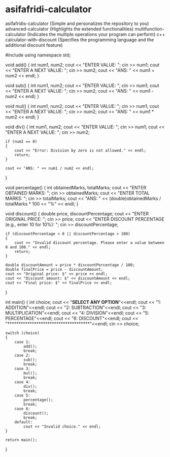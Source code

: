 # asifafridi-calculator
asifafridis-calculator (Simple and personalizes the repository to you) advanced-calculator (Highlights the extended functionalities) multifunction-calculator (Indicates the multiple operations your program can perform) c++ calculator-with-discount (Specifies the programming language and the additional discount feature)

#include <iostream>
using namespace std;

void add() 
{
    int num1, num2;
    cout << "ENTER VALUE: ";
    cin >> num1;
    cout << "ENTER A NEXT VALUE: ";
    cin >> num2;
    cout << "ANS: " << num1 + num2 << endl;
}

void sub() 
{
    int num1, num2;
    cout << "ENTER VALUE: ";
    cin >> num1;
    cout << "ENTER A NEXT VALUE: ";
    cin >> num2;
    cout << "ANS: " << num1 - num2 << endl;
}

void mul() 
{
    int num1, num2;
    cout << "ENTER VALUE: ";
    cin >> num1;
    cout << "ENTER A NEXT VALUE: ";
    cin >> num2;
    cout << "ANS: " << num1 * num2 << endl;
}

void div() 
{
    int num1, num2;
    cout << "ENTER VALUE: ";
    cin >> num1;
    cout << "ENTER A NEXT VALUE: ";
    cin >> num2;

    if (num2 == 0) 
    {
        cout << "Error: Division by zero is not allowed." << endl;
        return;
    }

    cout << "ANS: " << num1 / num2 << endl;
}

void percentage() 
{
    int obtainedMarks, totalMarks;
    cout << "ENTER OBTAINED MARKS: ";
    cin >> obtainedMarks;
    cout << "ENTER TOTAL MARKS: ";
    cin >> totalMarks;
    cout << "ANS: " << (double)obtainedMarks / totalMarks * 100 << "%" << endl;
}

void discount() 
{
    double price, discountPercentage;
    cout << "ENTER ORIGINAL PRICE: ";
    cin >> price;
    cout << "ENTER DISCOUNT PERCENTAGE (e.g., enter 10 for 10%): ";
    cin >> discountPercentage;

    if (discountPercentage < 0 || discountPercentage > 100) 
    {
        cout << "Invalid discount percentage. Please enter a value between 0 and 100." << endl;
        return;
    }

    double discountAmount = price * discountPercentage / 100;
    double finalPrice = price - discountAmount;
    cout << "Original price: $" << price << endl;
    cout << "Discount amount: $" << discountAmount << endl;
    cout << "Final price: $" << finalPrice << endl;
}

int main() 
{
    int choice;
    cout << "**********SELECT ANY OPTION**********"<<endl;
    cout << "1: ADDITION"<<endl;
    cout << "2: SUBTRACTION"<<endl;
    cout << "3: MULTIPLICATION"<<endl;
    cout << "4: DIVISION"<<endl;
    cout << "5: PERCENTAGE"<<endl;
    cout << "6: DISCOUNT"<<endl;
    cout << "*************************************"<<endl;
    cin >> choice;

    switch (choice) 
    {
        case 1:
            add();
            break;
        case 2:
            sub();
            break;
        case 3:
            mul();
            break;
        case 4:
            div();
            break;
        case 5:
            percentage();
            break;
        case 6:
            discount();
            break;
        default:
            cout << "Invalid choice." << endl;
    }

    return main();
}
